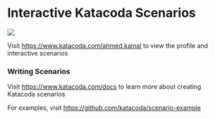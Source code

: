# Interactive Katacoda Scenarios

[![](http://shields.katacoda.com/katacoda/ahmed.kamal/count.svg)](https://www.katacoda.com/ahmed.kamal "Get your profile on Katacoda.com")

Visit https://www.katacoda.com/ahmed.kamal to view the profile and interactive scenarios

### Writing Scenarios
Visit https://www.katacoda.com/docs to learn more about creating Katacoda scenarios

For examples, visit https://github.com/katacoda/scenario-example
